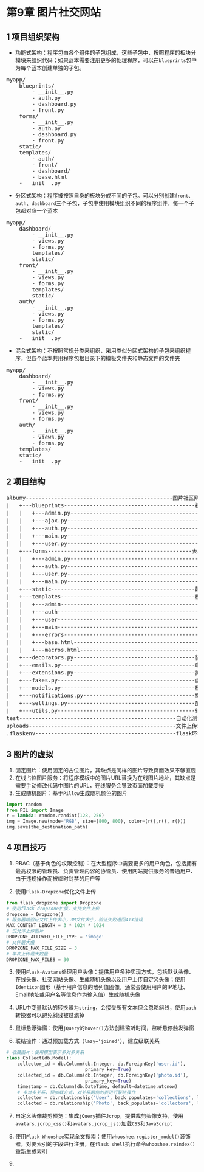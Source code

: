 # 第9章  图片社交网站

## 1 项目组织架构

- 功能式架构：程序包由各个组件的子包组成，这些子包中，按照程序的板块分模块来组织代码；如果蓝本需要注册更多的处理程序，可以在`blueprints`包中为每个蓝本创建单独的子包。
<pre>
myapp/
    blueprints/
        - __init__.py
        - auth.py
        - dashboard.py
        - front.py
    forms/
        - __init__.py
        - auth.py
        - dashboard.py
        - front.py
    static/
    templates/
        - auth/
        - front/
        - dashboard/
        - base.html
    - __init__.py
</pre>

- 分区式架构：程序被按照自身的板块分成不同的子包。可以分别创建`front`、`auth`、`dashboard`三个子包，子包中使用模块组织不同的程序组件，每一个子包都对应一个蓝本
<pre>
myapp/
    dashboard/
        - __init__.py
        - views.py
        - forms.py
        templates/
        static/
    front/
        - __init__.py
        - views.py
        - forms.py
        templates/
        static/
    auth/
        - __init__.py
        - views.py
        - forms.py
        templates/
        static/
    - __init__.py
</pre>

- 混合式架构：不按照常规分类来组织，采用类似分区式架构的子包来组织程序，但各个蓝本共用程序包根目录下的模板文件夹和静态文件的文件夹
<pre>
myapp/
    dashboard/
        - __init__.py
        - views.py
        - forms.py
    front/
        - __init__.py
        - views.py
        - forms.py
    auth/
        - __init__.py
        - views.py
        - forms.py
    templates/
    static/
    - __init__.py
</pre>

## 2 项目结构
<pre>
albumy----------------------------------------------图片社区网站代码
|   +---blueprints-----------------------------------------视图（蓝本）
|   |   +---admin.py-------------------------------------------管理员视图
|   |   +---ajax.py--------------------------------------------AJAX视图
|   |   +---auth.py--------------------------------------------权限视图
|   |   +---main.py--------------------------------------------主视图
|   |   +---user.py--------------------------------------------用户视图
|   +---forms---------------------------------------------表单
|   |   +---admin.py-------------------------------------------管理员相关表单
|   |   +---auth.py--------------------------------------------权限相关表单
|   |   +---user.py--------------------------------------------用户相关表单
|   |   +---main.py--------------------------------------------主视图中的相关表单
|   +---static---------------------------------------------静态资源
|   +---templates------------------------------------------模板
|   |   +---admin----------------------------------------------管理员页面
|   |   +---auth-----------------------------------------------权限页面
|   |   +---user-----------------------------------------------用户页面
|   |   +---main-----------------------------------------------主页面
|   |   +---errors---------------------------------------------错误页面
|   |   +---base.html------------------------------------------基页面
|   |   +---macros.html----------------------------------------宏页面
|   +---decorators.py--------------------------------------装饰器
|   +---emails.py------------------------------------------电子邮件
|   +---extensions.py--------------------------------------扩展
|   +---fakes.py-------------------------------------------虚拟数据
|   +---models.py------------------------------------------模型
|   +---notifications.py-----------------------------------提醒消息
|   +---settings.py----------------------------------------配置
|   +---utils.py-------------------------------------------辅助函数
test-------------------------------------------------自动化测试
uploads----------------------------------------------文件上传地址
.flaskenv--------------------------------------------flask环境配置
</pre>

## 3 图片的虚拟

1. 固定图片：使用固定的占位图片，其缺点是同样的图片导致页面效果不够直观
2. 在线占位图片服务：将程序模板中的图片URL替换为在线图片地址，其缺点是需要手动修改代码中图片的URL，在线服务会导致页面加载变慢
3. 生成随机图片：基于`Pillow`生成随机颜色的图片
```python
import random
from PIL import Image
r = lambda: random.randint(128, 256)
img = Image.new(mode='RGB', size=(800, 800), color=(r(),r(), r()))
img.save(the_destination_path)
```

## 4 项目技巧

1. RBAC（基于角色的权限控制）：在大型程序中需要更多的用户角色，包括拥有最高权限的管理员、负责管理内容的协管员、使用网站提供服务的普通用户、由于违规操作而被临时封禁的用户等

2. 使用`Flask-Dropzone`优化文件上传
```python
from flask_dropzone import Dropzone
# 使用flask-dropzone扩展，支持文件上传
dropzone = Dropzone()
# 服务器端验证文件上传大小，3M文件大小，验证失败返回413错误
MAX_CONTENT_LENGTH = 3 * 1024 * 1024 
# 仅允许上传图片
DROPZONE_ALLOWED_FILE_TYPE = 'image'
# 文件最大值
DROPZONE_MAX_FILE_SIZE = 3
# 单次上传最大数量
DROPZONE_MAX_FILES = 30
```

3. 使用`Flask-Avatars`处理用户头像：提供用户多种实现方式，包括默认头像、在线头像、社交网站头像、生成随机头像以及用户上传自定义头像；使用`Identicon`图形（基于用户信息的散列值图像，通常会使用用户的IP地址、Email地址或用户名等信息作为输入值）生成随机头像

4. URL中变量默认的转换器为`string`，会接受所有文本但会忽略斜线，使用`path`转换器可以避免斜线被过滤掉

5. 鼠标悬浮弹窗：使用`jQuery`的`hover()`方法创建监听时间，监听悬停触发弹窗

6. 联结操作：通过预加载方式（`lazy='joined'`），建立级联关系
```python
# 收藏图片：使用模型表示多对多关系
class Collect(db.Model):
    collector_id = db.Column(db.Integer, db.ForeignKey('user.id'),
                             primary_key=True)
    collected_id = db.Column(db.Integer, db.ForeignKey('photo.id'),
                             primary_key=True)
    timestamp = db.Column(db.DateTime, default=datetime.utcnow)
    # 多对多关系，预加载方式，对关系两侧的表进行联结操作
    collector = db.relationship('User', back_populates='collections', lazy='joined')
    collected = db.relationship('Photo', back_populates='collectors', lazy='joined')
```

7. 自定义头像裁剪预览：集成`jQuery`插件`Jcrop`，提供裁剪头像支持，使用`avatars.jcrop_css()`和`avatars.jcrop_js()`加载`CSS`和`JavaScript`

8. 使用`Flask-Whooshee`实现全文搜索：使用`whooshee.register_model()`装饰器，对要索引的字段进行注册，在`flask shell`执行命令`whooshee.reindex()`重新生成索引

9. 